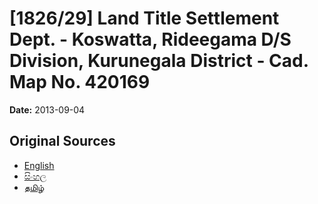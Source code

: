 # [1826/29] Land Title Settlement Dept. - Koswatta, Rideegama D/S Division, Kurunegala District - Cad. Map No. 420169

**Date:** 2013-09-04

## Original Sources

- [English](https://documents.gov.lk/view/extra-gazettes/2013/9/1826-29_E.pdf)
- [සිංහල](https://documents.gov.lk/view/extra-gazettes/2013/9/1826-29_S.pdf)
- [தமிழ்](https://documents.gov.lk/view/extra-gazettes/2013/9/1826-29_T.pdf)
